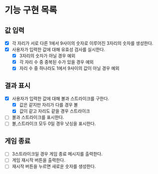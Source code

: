 # 기능 구현 목록

## 값 입력

- [x] 각 자리가 서로 다른 1에서 9사이의 숫자로 이루어진 3자리의 숫자를 생성한다.
- [x] 사용자가 입력한 값에 대해 유효성 검사를 실시한다.
  - [x] 3자리의 숫자가 아닐 경우 예외
  - [x] 각 자리 수 중 중복된 수가 있을 경우 예외
  - [x] 자리 수 중 하나라도 1에서 9사이의 값이 아닐 경우 예외

## 결과 표시

- [x] 사용자가 입력한 값에 대해 볼과 스트라이크를 구한다.
  - [x] 값은 같지만 자리가 다를 경우 볼
  - [x] 값이 같고 자리도 같을 경우 스트라이크
- [ ] 볼과 스트라이크를 표시한다.
- [ ] 볼,스트라이크 모두 0일 경우 낫싱을 표시한다.

## 게임 종료

- [ ] 3스트라이크일 경우 게임 종료 메시지를 출력한다.
- [ ] 게임 재시작 버튼을 출력한다.
- [ ] 재시작 버튼을 누르면 새로운 숫자를 생성한다.
